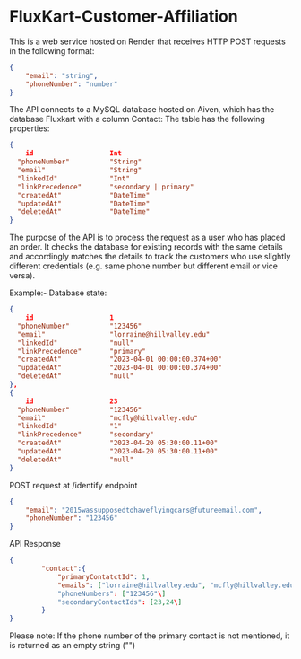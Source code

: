 # FluxKart-Customer-Affiliation

This is a web service hosted on Render that receives HTTP POST requests in the following format:
```json
{
	"email": "string",
	"phoneNumber": "number"
}
```

The API connects to a MySQL database hosted on Aiven, which has the database Fluxkart with a column Contact:
The table has the following properties:
```json
{
	id                   Int                   
  "phoneNumber"          "String"
  "email"                "String"
  "linkedId"             "Int" 
  "linkPrecedence"       "secondary | primary"
  "createdAt"            "DateTime"              
  "updatedAt"            "DateTime"            
  "deletedAt"            "DateTime"
}
```

The purpose of the API is to process the request as a user who has placed an order. It checks the database for existing records with the same details and accordingly matches the details to track the customers who use slightly different credentials (e.g. same phone number but different email or vice versa).

Example:-
Database state:
```json
{
	id                   1                   
  "phoneNumber"          "123456"
  "email"                "lorraine@hillvalley.edu"
  "linkedId"             "null"
  "linkPrecedence"       "primary"
  "createdAt"            "2023-04-01 00:00:00.374+00"              
  "updatedAt"            "2023-04-01 00:00:00.374+00"              
  "deletedAt"            "null"
},
{
	id                   23                   
  "phoneNumber"          "123456"
  "email"                "mcfly@hillvalley.edu"
  "linkedId"             "1"
  "linkPrecedence"       "secondary"
  "createdAt"            "2023-04-20 05:30:00.11+00"              
  "updatedAt"            "2023-04-20 05:30:00.11+00"              
  "deletedAt"            "null"
}
```

POST request at /identify endpoint
```json
{
	"email": "2015wassupposedtohaveflyingcars@futureemail.com",
	"phoneNumber": "123456"
}
```

API Response
```json
{
		"contact":{
			"primaryContatctId": 1,
			"emails": ["lorraine@hillvalley.edu", "mcfly@hillvalley.edu", "2015wassupposedtohaveflyingcars@futureemail.com"\]
			"phoneNumbers": ["123456"\]
			"secondaryContactIds": [23,24\]
		}
}
```

Please note: If the phone number of the primary contact is not mentioned, it is returned as an empty string ("")
